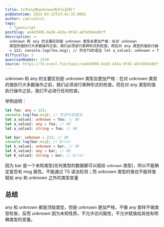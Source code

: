 ```yaml
---
title: ts中any和unknown有什么区别？
pubDatetime: 2022-03-13T23:42:33.000Z
author: caorushizi
tags:
  - Typescript
postSlug: ae4d3995-6e26-443a-9f42-a07e594a9bff
description: >-
  unknown 和 any 的主要区别是 unknown 类型会更加严格：在对 unknown
  类型的值执行大多数操作之前，我们必须进行某种形式的检查。而在对 any 类型的值执行操作之前，我们不必进行任何检查。 举例说明： let foo: any
  = 123; console.log(foo.msg); // 符合TS的语法 let a_value1: unknown = foo; // OK
difficulty: 2
questionNumber: 1539
source: https://fe.ecool.fun/topic/ae4d3995-6e26-443a-9f42-a07e594a9bff
---
```


unknown 和 any 的主要区别是 unknown 类型会更加严格：在对 unknown 类型的值执行大多数操作之前，我们必须进行某种形式的检查。而在对 any 类型的值执行操作之前，我们不必进行任何检查。

举例说明：

```ts
let foo: any = 123;
console.log(foo.msg); // 符合TS的语法
let a_value1: unknown = foo; // OK
let a_value2: any = foo; // OK
let a_value3: string = foo; // OK

let bar: unknown = 222; // OK
console.log(bar.msg); // Error
let k_value1: unknown = bar; // OK
let K_value2: any = bar; // OK
let K_value3: string = bar; // Error
```

因为 bar 是一个未知类型(任何类型的数据都可以赋给 `unknown` 类型)，所以不能确定是否有 msg 属性。不能通过 TS 语法检测；而 unknown 类型的值也不能将值赋给 any 和 unknown 之外的类型变量

## 总结

any 和 unknown 都是顶级类型，但是 unknown 更加严格，不像 any 那样不做类型检查，反而 unknown 因为未知性质，不允许访问属性，不允许赋值给其他有明确类型的变量。
